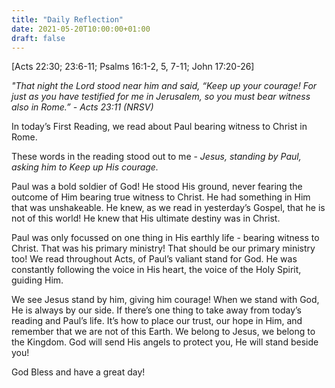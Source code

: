 ```yaml
---
title: "Daily Reflection"
date: 2021-05-20T10:00:00+01:00
draft: false
---
```


[Acts 22:30; 23:6-11; Psalms 16:1-2, 5, 7-11; John 17:20-26]

_"That night the Lord stood near him and said, “Keep up your courage! For just as you have testified for me in Jerusalem, so you must bear witness also in Rome.” - Acts 23:11 (NRSV)_

In today’s First Reading, we read about Paul bearing witness to Christ in Rome.

These words in the reading stood out to me - _Jesus, standing by Paul, asking him to Keep up His courage._

Paul was a bold soldier of God! He stood His ground, never fearing the outcome of Him bearing true witness to Christ. He had something in Him that was unshakeable. He knew, as we read in yesterday’s Gospel, that he is not of this world! He knew that His ultimate destiny was in Christ.

Paul was only focussed on one thing in His earthly life - bearing witness to Christ. That was his primary ministry! That should be our primary ministry too! We read throughout Acts, of Paul’s valiant stand for God. He was constantly following the voice in His heart, the voice of the Holy Spirit, guiding Him.

We see Jesus stand by him, giving him courage! When we stand with God, He is always by our side. If there’s one thing to take away from today’s reading and Paul’s life. It’s how to place our trust, our hope in Him, and remember that we are not of this Earth. We belong to Jesus, we belong to the Kingdom. God will send His angels to protect you, He will stand beside you!

God Bless and have a great day!